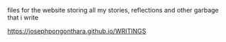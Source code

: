 files for the website storing all my stories, reflections and other garbage that i write

https://josephpongonthara.github.io/WRITINGS
